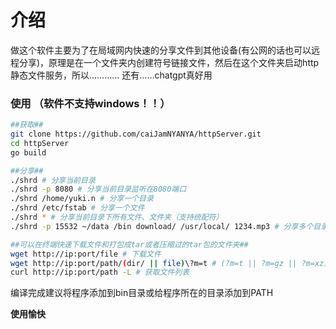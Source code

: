 # 介绍
做这个软件主要为了在局域网内快速的分享文件到其他设备(有公网的话也可以远程分享)，原理是在一个文件夹内创建符号链接文件，然后在这个文件夹启动http静态文件服务，所以…………
还有……chatgpt真好用
### 使用 （软件不支持windows！！）
```bash
##获取##
git clone https://github.com/caiJamNYANYA/httpServer.git
cd httpServer
go build

```
```bash
##分享##
./shrd # 分享当前目录
./shrd -p 8080 # 分享当前目录监听在8080端口
./shrd /home/yuki.n # 分享一个目录
./shrd /etc/fstab # 分享一个文件
./shrd * # 分享当前目录下所有文件、文件夹（支持统配符）
./shrd -p 15532 ~/data /bin download/ /usr/local/ 1234.mp3 # 分享多个目录、文件并监听在15532端口
``` 
```bash
##可以在终端快速下载文件和打包成tar或者压缩过的tar包的文件夹##
wget http://ip:port/file # 下载文件
wget http://ip:port/path/(dir/ || file)\?m=t # (?m=t || ?m=gz || ?m=xz)下在打包或者打包并压缩文件夹……文件也是可以的
curl http://ip:port/path -L # 获取文件列表
```
编译完成建议将程序添加到bin目录或给程序所在的目录添加到PATH

**使用愉快**
